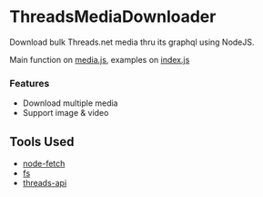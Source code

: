 # ThreadsMediaDownloader
Download bulk Threads.net media thru its graphql using NodeJS.

Main function on [media.js](https://github.com/farizrifqi/Threads-Media-Downloader/blob/main/media.js), examples on [index.js](https://github.com/farizrifqi/Threads-Media-Downloader/blob/main/index.js)

### Features
- Download multiple media
- Support image & video

## Tools Used
- [node-fetch](https://www.npmjs.com/package/node-fetch)
- [fs](https://nodejs.org/api/fs.html)
- [threads-api](https://github.com/junhoyeo/threads-api)